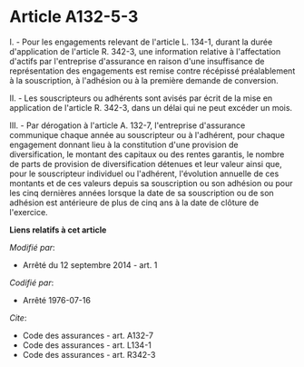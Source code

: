 # Article A132-5-3

I. - Pour les engagements relevant de l'article L. 134-1, durant la durée d'application de l'article R. 342-3, une
information relative à l'affectation d'actifs par l'entreprise d'assurance en raison d'une insuffisance de représentation des
engagements est remise contre récépissé préalablement à la souscription, à l'adhésion ou à la première demande de
conversion. 

II. - Les souscripteurs ou adhérents sont avisés par écrit de la mise en application de l'article R. 342-3, dans un délai qui
ne peut excéder un mois. 

III. - Par dérogation à l'article A. 132-7, l'entreprise d'assurance communique chaque année au souscripteur ou à l'adhérent,
pour chaque engagement donnant lieu à la constitution d'une provision de diversification, le montant des capitaux ou des
rentes garantis, le nombre de parts de provision de diversification détenues et leur valeur ainsi que, pour le souscripteur
individuel ou l'adhérent, l'évolution annuelle de ces montants et de ces valeurs depuis sa souscription ou son adhésion ou
pour les cinq dernières années lorsque la date de sa souscription ou de son adhésion est antérieure de plus de cinq ans à la
date de clôture de l'exercice.

**Liens relatifs à cet article**

_Modifié par_:

  - Arrêté du 12 septembre 2014 - art. 1

_Codifié par_:

  - Arrêté 1976-07-16

_Cite_:

  - Code des assurances - art. A132-7
  - Code des assurances - art. L134-1
  - Code des assurances - art. R342-3
